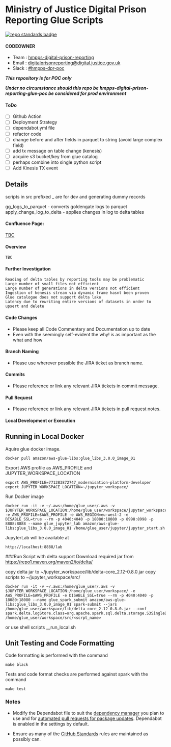 # Ministry of Justice Digital Prison Reporting Glue Scripts

[![repo standards badge](https://img.shields.io/badge/dynamic/json?color=blue&style=for-the-badge&logo=github&label=MoJ%20Compliant&query=%24.data%5B%3F%28%40.name%20%3D%3D%20%22hmpps-digital-prison-reporting-glue-poc%22%29%5D.status&url=https%3A%2F%2Foperations-engineering-reports.cloud-platform.service.justice.gov.uk%2Fgithub_repositories)](https://operations-engineering-reports.cloud-platform.service.justice.gov.uk/github_repositories#hmpps-digital-prison-reporting-glue-poc "Link to report")

#### CODEOWNER

- Team : [hmpps-digital-prison-reporting](https://github.com/orgs/ministryofjustice/teams/hmpps-digital-prison-reporting)
- Email : digitalprisonreporting@digital.justice.gov.uk
- Slack : [#hmpps-dpr-poc](https://mojdt.slack.com/archives/C03TBLUL45B)

**_This repository is for POC only_**

**_Under no circumstance should this repo be hmpps-digital-prison-reporting-glue-poc be considered for prod environment_**

#### ToDo

- [ ] Github Action 
- [ ] Deployment Strategy
- [ ] dependabot.yml file
- [ ] refactor code
- [ ] change before and after fields in parquet to string (avoid large complex field)
- [ ] add tx message on table change (kenesis)
- [ ] acquire s3 bucket/key from glue catalog
- [ ] perhaps combine into single python script
- [ ] Add Kinesis TX event

## Details

scripts in src prefixed _ are for dev and generating dummy records

gg_logs_to_parquet - converts goldengate logs to parquet
apply_change_log_to_delta - applies changes in log to delta tables

#### Confluence Page:

[TBC]()

#### Overview

```
TBC
```

#### Further Investigation

```
Reading of delta tables by reporting tools may be problematic
Large number of small files not efficient
Large number of generations in delta versions not efficient
Ingestion of kenesis stream via dynamic frame hasnt been proven
Glue catalogue does not support delta lake
Latency due to rewriting entire versions of datasets in order to upsert and delete

```
#### Code Changes

- Please keep all Code Commentary and Documentation up to date
- Even with the seemingly self-evident the why! is as important as the what and how
#### Branch Naming

- Please use wherever possible the JIRA ticket as branch name.

#### Commits

- Please reference or link any relevant JIRA tickets in commit message.

#### Pull Request

- Please reference or link any relevant JIRA tickets in pull request notes.

#### Local Development or Execution

## Running in Local Docker

Aquire glue docker image.

```buildoutcfg
docker pull amazon/aws-glue-libs:glue_libs_3.0.0_image_01
```

Export AWS profile as AWS_PROFILE and JUPYTER_WORKSPACE_LOCATION 

```buildoutcfg
export AWS_PROFILE=771283872747_modernisation-platform-developer
export JUPYTER_WORKSPACE_LOCATION=~/jupyter_workspace/
```

Run Docker image

```buildoutcfg
docker run -it -v ~/.aws:/home/glue_user/.aws -v $JUPYTER_WORKSPACE_LOCATION:/home/glue_user/workspace/jupyter_workspace/ -e AWS_PROFILE=$AWS_PROFILE -e AWS_REGION=eu-west-2 -e DISABLE_SSL=true --rm -p 4040:4040 -p 18080:18080 -p 8998:8998 -p 8888:8888 --name glue_jupyter_lab amazon/aws-glue-libs:glue_libs_3.0.0_image_01 /home/glue_user/jupyter/jupyter_start.sh
```

JupyterLab will be available at

```buildoutcfg
http://localhost:8888/lab
```
###Run Script with delta support
Download required jar from https://repo1.maven.org/maven2/io/delta/

copy delta jar to  ~/jupyter_workspace/lib/delta-core_2.12-0.8.0.jar
copy scripts to ~/jupyter_workspace/src/


```buildoutcfg
docker run -it -v ~/.aws:/home/glue_user/.aws -v $JUPYTER_WORKSPACE_LOCATION:/home/glue_user/workspace/ -e AWS_PROFILE=$AWS_PROFILE -e DISABLE_SSL=true --rm -p 4040:4040 -p 18080:18080 --name glue_spark_submit amazon/aws-glue-libs:glue_libs_3.0.0_image_01 spark-submit --jars /home/glue_user/workspace/lib/delta-core_2.12-0.8.0.jar --conf spark.delta.logStore.class=org.apache.spark.sql.delta.storage.S3SingleDriverLogStore  /home/glue_user/workspace/src/<scrpt_name>
```

or use shell scripts  __run_local.sh

## Unit Testing and Code Formatting
Code formatting is performed with the command
```buildoutcfg
make black
```

Tests and code format checks are performed against spark with the command
```buildoutcfg
make test
```

### Notes

- Modify the Dependabot file to suit the [dependency manager](https://docs.github.com/en/code-security/dependabot/dependabot-version-updates/configuration-options-for-the-dependabot.yml-file#package-ecosystem) you plan to use and for [automated pull requests for package updates](https://docs.github.com/en/code-security/supply-chain-security/keeping-your-dependencies-updated-automatically/enabling-and-disabling-dependabot-version-updates#enabling-dependabot-version-updates). Dependabot is enabled in the settings by default.

- Ensure as many of the [GitHub Standards](https://github.com/ministryofjustice/github-repository-standards) rules are maintained as possibly can.
